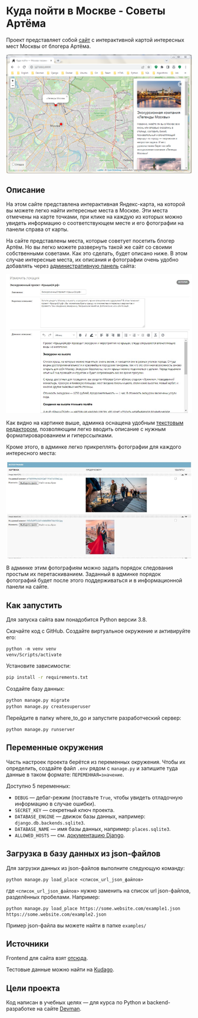 # Куда пойти в Москве - Советы Артёма

Проект представляет собой [сайт](https://artiomkudago.pythonanywhere.com/) с интерактивной картой интересных мест Москвы от блогера Артёма.

![Картинка с главной страницей сайта](.gitbook/assets/site.png)

## Описание

На этом сайте представлена интерактивная Яндекс-карта, на которой вы можете легко найти интересные места в Москве. Эти места отмечены на карте точками, при клике на каждую из которых можно увидеть информацию о соответствующем месте и его фотографии на панели справа от карты. 

На сайте представлены места, которые советует посетить блогер Артём. Но вы легко можете развернуть такой же сайт со своими собственными советами. Как это сделать, будет описано ниже. В этом случае интересные места, их описания и фотографии очень удобно добавлять через [административную панель](https://artiomkudago.pythonanywhere.com/admin/places/place/) сайта:

![Картинка с админкой сайта](.gitbook/assets/admin.jpg)

Как видно на картинке выше, админка оснащена удобным [текстовым редактором](https://github.com/jazzband/django-tinymce), позволяющим легко вводить описание с нужным форматироварованием и гиперссылками.

Кроме этого, в админке легко прикреплять фотографии для каждого интересного места:

![Картинка с прикреплёнными фотографиями места в админке сайта](.gitbook/assets/photo_in_admin.jpg)

В админке этим фотографиям можно задать порядок следования простым их перетаскиванием. Заданный в админке порядок фотографий будет после этого поддерживаться и в информационной панели на сайте.

## Как запустить

Для запуска сайта вам понадобится Python версии 3.8.

Скачайте код с GitHub. Создайте виртуальное окружение и активируйте его:
```
python -m venv venv
venv/Scripts/activate
```

Установите зависимости:

```sh
pip install -r requirements.txt
```

Создайте базу данных:

```sh
python manage.py migrate
python manage.py createsuperuser
```

Перейдите в папку where_to_go и запустите разработческий сервер:

```
python manage.py runserver
```

## Переменные окружения

Часть настроек проекта берётся из переменных окружения. Чтобы их определить, создайте файл `.env` рядом с `manage.py` и запишите туда данные в таком формате: `ПЕРЕМЕННАЯ=значение`.

Доступно 5 переменных:
- `DEBUG` — дебаг-режим (поставьте `True`, чтобы увидеть отладочную информацию в случае ошибки).
- `SECRET_KEY` — секретный ключ проекта.
- `DATABASE_ENGINE` — движок базы данных, например: `django.db.backends.sqlite3`.
- `DATABASE_NAME` — имя базы данных, например: `places.sqlite3`.
- `ALLOWED_HOSTS` — см. [документацию Django](https://docs.djangoproject.com/en/3.1/ref/settings/#allowed-hosts).

## Загрузка в базу данных из json-файлов

Для загрузки данных из json-файлов выполните следующую команду:
```
python manage.py load_place <список_url_json_файлов>
```
где `<список_url_json_файлов>` нужно заменить на список url json-файлов, разделённых пробелами. Например:
```
python manage.py load_place https://some.website.com/example1.json https://some.website.com/example2.json
```
Пример json-файла вы можете найти в папке `examples/`

## Источники

Frontend для сайта взят [отсюда](https://github.com/devmanorg/where-to-go-frontend/). 

Тестовые данные можно найти на [Kudago](https://kudago.com/msk/).

## Цели проекта

Код написан в учебных целях — для курса по Python и backend-разработке на сайте [Devman](https://dvmn.org). 
